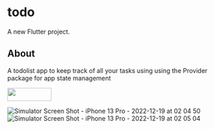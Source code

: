 # todo

A new Flutter project.

## About
A todolist app to keep track of all your tasks using using the Provider package for app state management

<img src="![Simulator Screen Shot - iPhone 13 Pro - 2022-12-19 at 02 04 24](https://user-images.githubusercontent.com/86411135/208329929-eb0590f5-bf9d-40e8-adde-f8b38e8b8b07.png)" width="100" height="30">


![Simulator Screen Shot - iPhone 13 Pro - 2022-12-19 at 02 04 50](https://user-images.githubusercontent.com/86411135/208329942-2b899f05-875e-4e72-a0bd-03a1da02ddc1.png)
![Simulator Screen Shot - iPhone 13 Pro - 2022-12-19 at 02 05 04](https://user-images.githubusercontent.com/86411135/208329947-16891efb-45c5-4e94-8987-2847d51a301e.png)
